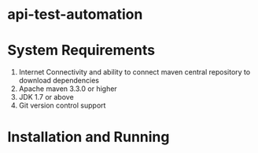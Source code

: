# api-test-automation

System Requirements
====================

1. Internet Connectivity and ability to connect maven central repository to download dependencies
2. Apache maven 3.3.0 or higher
3. JDK 1.7 or above
4. Git version control support

Installation and Running
========================
